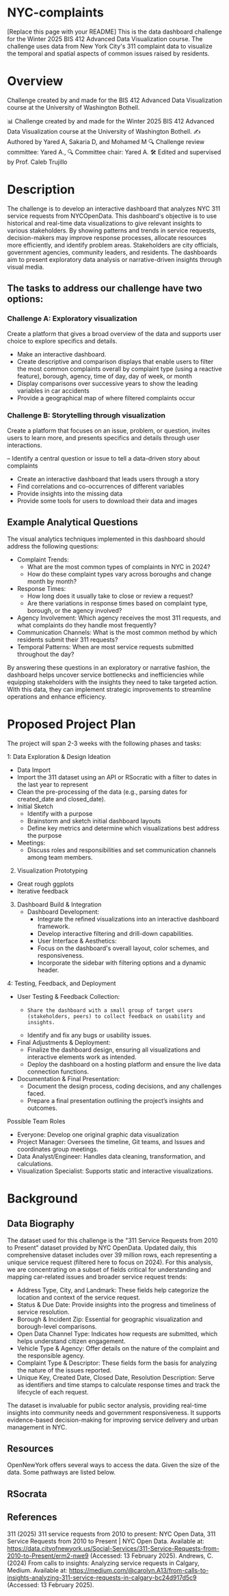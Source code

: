 # NYC-complaints
[Replace this page with your README]
This is the data dashboard challenge for the Winter 2025 BIS 412 Advanced Data Visualization course. The challenge uses data from New York City's 311 complaint data to visualize the temporal and spatial aspects of common issues raised by residents.

# Overview

Challenge created by and made for the BIS 412 Advanced Data Visualization course at the University of Washington Bothell.

📊 Challenge created by and made for the Winter 2025 BIS 412 Advanced Data Visualization course at the University of Washington Bothell.
✍️ Authored by Yared A, Sakaria D, and Mohamed M 
🔍 Challenge review committee: Yared A., 
🔍 Committee chair: Yared A.
🛠️ Edited and supervised by Prof. Caleb Trujillo

# Description

The challenge is to develop an interactive dashboard that analyzes NYC 311 service requests from NYCOpenData. 
This dashboard's objective is to use historical and real-time data visualizations to give relevant insights to various stakeholders. By showing patterns and trends in service requests, decision-makers may improve response processes, allocate resources more efficiently, and identify problem areas. Stakeholders are city officials, government agencies, community leaders, and residents.
The dashboards aim to present exploratory data analysis or narrative-driven insights through visual media. 

## The tasks to address our challenge have two options:

### Challenge A: Exploratory visualization

Create a platform that gives a broad overview of the data and supports user choice to explore specifics and details.

-    Make an interactive dashboard.
-    Create descriptive and comparison displays that enable users to filter the most common complaints overall by complaint type (using a reactive feature), borough, agency, time of day, day of week, or month  
-    Display comparisons over successive years to show the leading variables in car accidents
-    Provide a geographical map of where filtered complaints occur

### Challenge B: Storytelling through visualization
Create a platform that focuses on an issue, problem, or question, invites users to learn more, and presents specifics and details through user interactions.

– Identify a central question or issue to tell a data-driven story about complaints
- Create an interactive dashboard that leads users through a story
- Find correlations and co-occurrences of different variables
- Provide insights into the missing data
- Provide some tools for users to download their data and images

## Example Analytical Questions
The visual analytics techniques implemented in this dashboard should address the following questions:

- Complaint Trends:
    - What are the most common types of complaints in NYC in 2024?
    - How do these complaint types vary across boroughs and change month by month?
- Response Times:
    - How long does it usually take to close or review a request?
    - Are there variations in response times based on complaint type, borough, or the agency involved?
- Agency Involvement: Which agency receives the most 311 requests, and what complaints do they handle most frequently?
- Communication Channels: What is the most common method  by which residents submit their 311 requests?
- Temporal Patterns: When are most service requests submitted throughout the day?

By answering these questions in an exploratory or narrative fashion, the dashboard helps uncover service bottlenecks and inefficiencies while equipping stakeholders with the insights they need to take targeted action. With this data, they can implement strategic improvements to streamline operations and enhance efficiency.
 
# Proposed Project Plan

The project will span 2-3 weeks with the following phases and tasks:

1: Data Exploration & Design Ideation

-	Data Import
  -	Import the 311 dataset using an API or RSocratic with a filter to dates in the last year to represent
  - Clean the pre-processing of the data (e.g., parsing dates for created_date and closed_date).
- Initial Sketch
    - Identify with a purpose
    - Brainstorm and sketch initial dashboard layouts
    - Define key metrics and determine which visualizations best address the purpose
- Meetings:
  -	Discuss roles and responsibilities and set communication channels among team members.

2. Visualization Prototyping
  -	Great rough ggplots
  -	Iterative feedback

3. Dashboard Build & Integration
    - Dashboard Development:
        - Integrate the refined visualizations into an interactive dashboard framework. 
        - Develop interactive filtering and drill-down capabilities.
        - User Interface & Aesthetics:
        - Focus on the dashboard's overall layout, color schemes, and responsiveness.
        - Incorporate the sidebar with filtering options and a dynamic header.
     
4: Testing, Feedback, and Deployment
- User Testing & Feedback Collection:
    -     Share the dashboard with a small group of target users (stakeholders, peers) to collect feedback on usability and insights.
    - Identify and fix any bugs or usability issues.
- Final Adjustments & Deployment:
    - Finalize the dashboard design, ensuring all visualizations and interactive elements work as intended.
    - Deploy the dashboard on a hosting platform and ensure the live data connection functions.
- Documentation & Final Presentation:
    - Document the design process, coding decisions, and any challenges faced.
    - Prepare a final presentation outlining the project’s insights and outcomes.
 
Possible Team Roles

-	Everyone: Develop one original graphic data visualization
-	Project Manager: Oversees the timeline, Git teams, and Issues and coordinates group meetings.
-	Data Analyst/Engineer: Handles data cleaning, transformation, and calculations.
-	Visualization Specialist: Supports static and interactive visualizations.


# Background
## Data Biography
The dataset used for this challenge is the "311 Service Requests from 2010 to Present" dataset provided by NYC OpenData. Updated daily, this comprehensive dataset includes over 39 million rows, each representing a unique service request (filtered here to focus on 2024). For this analysis, we are concentrating on a subset of fields critical for understanding and mapping car-related issues and broader service request trends:
- Address Type, City, and Landmark: These fields help categorize the location and context of the service request.
- Status & Due Date: Provide insights into the progress and timeliness of service resolution.
- Borough & Incident Zip: Essential for geographic visualization and borough-level comparisons.
- Open Data Channel Type: Indicates how requests are submitted, which helps understand citizen engagement.
- Vehicle Type & Agency: Offer details on the nature of the complaint and the responsible agency.
- Complaint Type & Descriptor: These fields form the basis for analyzing the nature of the issues reported.
- Unique Key, Created Date, Closed Date, Resolution Description: Serve as identifiers and time stamps to calculate response times and track the lifecycle of each request.
  
The dataset is invaluable for public sector analysis, providing real-time insights into community needs and government responsiveness. It supports evidence-based decision-making for improving service delivery and urban management in NYC.

## Resources
OpenNewYork offers several ways to access the data. Given the size of the data. Some pathways are listed below.

RSocrata
-
 
## References
311 (2025) 311 service requests from 2010 to present: NYC Open Data, 311 Service Requests from 2010 to Present | NYC Open Data. Available at: https://data.cityofnewyork.us/Social-Services/311-Service-Requests-from-2010-to-Present/erm2-nwe9 (Accessed: 13 February 2025). 
Andrews, C. (2024) From calls to insights: Analyzing   service requests in Calgary, Medium. Available at: https://medium.com/@carolyn.A13/from-calls-to-insights-analyzing-311-service-requests-in-calgary-bc24d917d5c9 (Accessed: 13 February 2025). 

